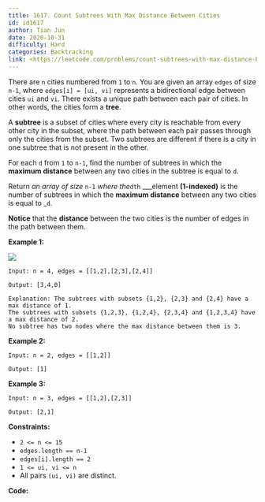 ```yaml
---
title: 1617. Count Subtrees With Max Distance Between Cities
id: id1617
author: Tian Jun
date: 2020-10-31
difficulty: Hard
categories: Backtracking
link: <https://leetcode.com/problems/count-subtrees-with-max-distance-between-cities/description/>
---
```


There are `n` cities numbered from `1` to `n`. You are given an array `edges`
of size `n-1`, where `edges[i] = [ui, vi]` represents a bidirectional edge
between cities `ui` and `vi`. There exists a unique path between each pair of
cities. In other words, the cities form a **tree**.

A **subtree** is a subset of cities where every city is reachable from every
other city in the subset, where the path between each pair passes through only
the cities from the subset. Two subtrees are different if there is a city in
one subtree that is not present in the other.

For each `d` from `1` to `n-1`, find the number of subtrees in which the
**maximum distance** between any two cities in the subtree is equal to `d`.

Return _an array of size_ `n-1` _where the_`dth` ___element **(1-indexed)** is
the number of subtrees in which the **maximum distance** between any two
cities is equal to _`d`.

**Notice**  that the **distance** between the two cities is the number of
edges in the path between them.



**Example 1:**

**![](https://assets.leetcode.com/uploads/2020/09/21/p1.png)**
            
	Input: n = 4, edges = [[1,2],[2,3],[2,4]]    
	Output: [3,4,0]    
	Explanation: The subtrees with subsets {1,2}, {2,3} and {2,4} have a max distance of 1.    The subtrees with subsets {1,2,3}, {1,2,4}, {2,3,4} and {1,2,3,4} have a max distance of 2.    No subtree has two nodes where the max distance between them is 3.    

**Example 2:**
            
	Input: n = 2, edges = [[1,2]]    
	Output: [1]    

**Example 3:**
            
	Input: n = 3, edges = [[1,2],[2,3]]    
	Output: [2,1]    



**Constraints:**

  * `2 <= n <= 15`
  * `edges.length == n-1`
  * `edges[i].length == 2`
  * `1 <= ui, vi <= n`
  * All pairs `(ui, vi)` are distinct.


**Code:**
